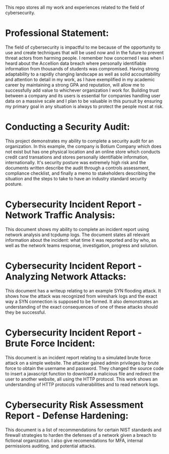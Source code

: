 This repo stores all my work and experiences related to the field of cybersecurity.

# Professional Statement:

The field of cybersecurity is impactful to me because of the opportunity to use and create techniques that will be used now and in the future to prevent threat actors from harming people. I remember how concerned I was when I heard about the Accellion data breach where personally identifiable information from thousands of students was compromised. Having strong adaptability to a rapidly changing landscape as well as solid accountability and attention to detail in my work, as I have exemplified in my academic career by maintaining a strong GPA and reputation, will allow me to successfully add value to whichever organization I work for. Building trust between a company and its users is essential for companies handling user data on a massive scale and I plan to be valuable in this pursuit by ensuring my primary goal in any situation is always to protect the people most at risk.

# Conducting a Security Audit:

This project demonstrates my ability to complete a security audit for an organization. In this example, the company is Botium Company which does not exist but has one physical location and an online store which conducts credit card transations and stores personally identifiable information, internationally. It's security posture was extremely high risk and the documents written describe the audit through a controls assessment, compliance checklist, and finally a memo to stakeholders describing the situation and the steps to take to have an industry standard security posture. 

# Cybersecurity Incident Report - Network Traffic Analysis:

This document shows my ability to complete an incident report using network analysis and tcpdump logs. The document states all relevant information about the incident: what time it was reported and by who, as well as the network teams response, investigation, progress and solution. 

# Cybersecurity Incident Report - Analyzing Network Attacks:

This document has a writeup relating to an example SYN flooding attack. It shows how the attack was recognized from wireshark logs and the exact way a SYN connection is supposed to be formed. It also demonstrates an understanding of the exact consequences of one of these attacks should they be successful.

# Cybersecurity Incident Report - Brute Force Incident:

This document is an incident report relating to a simulated brute force attack on a simple website. The attacker gained admin privileges by brute force to obtain the username and password. They changed the source code to insert a javascript function to download a malicious file and redirect the user to another website, all using the HTTP protocol. This work shows an understanding of HTTP protocols vulnerabilities and to read network logs.

# Cybersecurity Risk Assessment Report - Defense Hardening:

This document is a list of recommendations for certain NIST standards and firewall strategies to harden the defenses of a network given a breach to fictional organization. I also give recomendations for MFA, internal permissions auditing, and potential attacks. 

